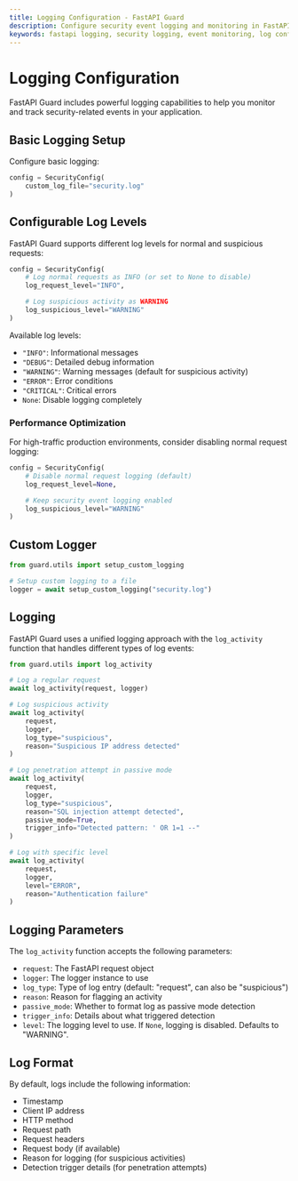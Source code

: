 ```yaml
---
title: Logging Configuration - FastAPI Guard
description: Configure security event logging and monitoring in FastAPI Guard with custom log formats and levels
keywords: fastapi logging, security logging, event monitoring, log configuration
---
```


# Logging Configuration

FastAPI Guard includes powerful logging capabilities to help you monitor and track security-related events in your application.

## Basic Logging Setup

Configure basic logging:

```python
config = SecurityConfig(
    custom_log_file="security.log"
)
```

## Configurable Log Levels

FastAPI Guard supports different log levels for normal and suspicious requests:

```python
config = SecurityConfig(
    # Log normal requests as INFO (or set to None to disable)
    log_request_level="INFO",

    # Log suspicious activity as WARNING
    log_suspicious_level="WARNING"
)
```

Available log levels:
- `"INFO"`: Informational messages
- `"DEBUG"`: Detailed debug information
- `"WARNING"`: Warning messages (default for suspicious activity)
- `"ERROR"`: Error conditions
- `"CRITICAL"`: Critical errors
- `None`: Disable logging completely

### Performance Optimization

For high-traffic production environments, consider disabling normal request logging:

```python
config = SecurityConfig(
    # Disable normal request logging (default)
    log_request_level=None,

    # Keep security event logging enabled
    log_suspicious_level="WARNING"
)
```

## Custom Logger

```python
from guard.utils import setup_custom_logging

# Setup custom logging to a file
logger = await setup_custom_logging("security.log")
```

## Logging

FastAPI Guard uses a unified logging approach with the `log_activity` function that handles different types of log events:

```python
from guard.utils import log_activity

# Log a regular request
await log_activity(request, logger)

# Log suspicious activity
await log_activity(
    request,
    logger,
    log_type="suspicious",
    reason="Suspicious IP address detected"
)

# Log penetration attempt in passive mode
await log_activity(
    request,
    logger,
    log_type="suspicious",
    reason="SQL injection attempt detected",
    passive_mode=True,
    trigger_info="Detected pattern: ' OR 1=1 --"
)

# Log with specific level
await log_activity(
    request,
    logger,
    level="ERROR",
    reason="Authentication failure"
)
```

## Logging Parameters

The `log_activity` function accepts the following parameters:

- `request`: The FastAPI request object
- `logger`: The logger instance to use
- `log_type`: Type of log entry (default: "request", can also be "suspicious")
- `reason`: Reason for flagging an activity
- `passive_mode`: Whether to format log as passive mode detection
- `trigger_info`: Details about what triggered detection
- `level`: The logging level to use. If `None`, logging is disabled. Defaults to "WARNING".

## Log Format

By default, logs include the following information:

- Timestamp
- Client IP address
- HTTP method
- Request path
- Request headers
- Request body (if available)
- Reason for logging (for suspicious activities)
- Detection trigger details (for penetration attempts)
